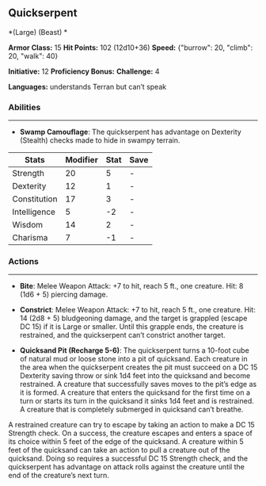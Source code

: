 ## Quickserpent
*(Large) (Beast) *

**Armor Class:** 15
**Hit Points:** 102 (12d10+36)
**Speed:** {"burrow": 20, "climb": 20, "walk": 40}

**Initiative:** 12
**Proficiency Bonus:**
**Challenge:** 4

**Languages:** understands Terran but can’t speak

### Abilities
 --- 
- **Swamp Camouflage**: The quickserpent has advantage on Dexterity (Stealth) checks made to hide in swampy terrain.



| Stats | Modifier | Stat | Save
| ---- | ---- | ---- | ---- |
| Strength | 20 | 5 | - |
| Dexterity | 12 | 1 | - |
| Constitution | 17 | 3 | - |
| Intelligence | 5 | -2 | - |
| Wisdom | 14 | 2 | - |
| Charisma | 7 | -1 | - |

### Actions
 --- 
- **Bite**: Melee Weapon Attack: +7 to hit, reach 5 ft., one creature. Hit: 8 (1d6 + 5) piercing damage.

- **Constrict**: Melee Weapon Attack: +7 to hit, reach 5 ft., one creature. Hit: 14 (2d8 + 5) bludgeoning damage, and the target is grappled (escape DC 15) if it is Large or smaller. Until this grapple ends, the creature is restrained, and the quickserpent can’t constrict another target.

- **Quicksand Pit (Recharge 5-6)**: The quickserpent turns a 10-foot cube of natural mud or loose stone into a pit of quicksand. Each creature in the area when the quickserpent creates the pit must succeed on a DC 15 Dexterity saving throw or sink 1d4 feet into the quicksand and become restrained. A creature that successfully saves moves to the pit’s edge as it is formed. A creature that enters the quicksand for the first time on a turn or starts its turn in the quicksand it sinks 1d4 feet and is restrained. A creature that is completely submerged in quicksand can’t breathe.

A restrained creature can try to escape by taking an action to make a DC 15 Strength check. On a success, the creature escapes and enters a space of its choice within 5 feet of the edge of the quicksand. A creature within 5 feet of the quicksand can take an action to pull a creature out of the quicksand. Doing so requires a successful DC 15 Strength check, and the quickserpent has advantage on attack rolls against the creature until the end of the creature’s next turn.

